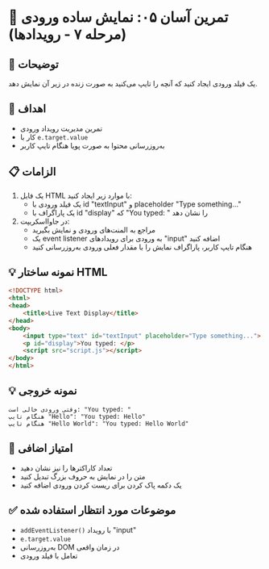 # 🎯 تمرین آسان ۰۵: نمایش ساده ورودی (مرحله ۷ - رویدادها)

## 📝 توضیحات

یک فیلد ورودی ایجاد کنید که آنچه را تایپ می‌کنید به صورت زنده در زیر آن نمایش دهد.

## 🎯 اهداف

- تمرین مدیریت رویداد ورودی
- کار با `e.target.value`
- به‌روزرسانی محتوا به صورت پویا هنگام تایپ کاربر

## 📋 الزامات

1. یک فایل HTML با موارد زیر ایجاد کنید:
   - یک فیلد ورودی با id "textInput" و placeholder "Type something..."
   - یک پاراگراف با id "display" که "You typed: " را نشان دهد
2. در جاوااسکریپت:
   - مراجع به المنت‌های ورودی و نمایش بگیرید
   - یک event listener به ورودی برای رویدادهای "input" اضافه کنید
   - هنگام تایپ کاربر، پاراگراف نمایش را با مقدار فعلی ورودی به‌روزرسانی کنید

## 💡 نمونه ساختار HTML

```html
<!DOCTYPE html>
<html>
<head>
    <title>Live Text Display</title>
</head>
<body>
    <input type="text" id="textInput" placeholder="Type something...">
    <p id="display">You typed: </p>
    <script src="script.js"></script>
</body>
</html>
```

## 💡 نمونه خروجی

```
وقتی ورودی خالی است: "You typed: "
هنگام تایپ "Hello": "You typed: Hello"
هنگام تایپ "Hello World": "You typed: Hello World"
```

## 🚀 امتیاز اضافی

- تعداد کاراکترها را نیز نشان دهید
- متن را در نمایش به حروف بزرگ تبدیل کنید
- یک دکمه پاک کردن برای ریست کردن ورودی اضافه کنید

## ✅ موضوعات مورد انتظار استفاده شده

- `addEventListener()` با رویداد "input"
- `e.target.value`
- به‌روزرسانی DOM در زمان واقعی
- تعامل با فیلد ورودی
